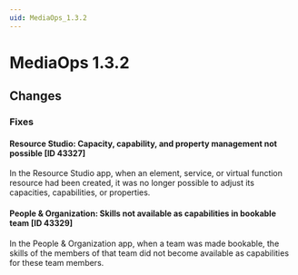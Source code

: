 ```yaml
---
uid: MediaOps_1.3.2
---
```


# MediaOps 1.3.2

## Changes

### Fixes

#### Resource Studio: Capacity, capability, and property management not possible [ID 43327]

In the Resource Studio app, when an element, service, or virtual function resource had been created, it was no longer possible to adjust its capacities, capabilities, or properties.

#### People & Organization: Skills not available as capabilities in bookable team [ID 43329]

In the People & Organization app, when a team was made bookable, the skills of the members of that team did not become available as capabilities for these team members.
